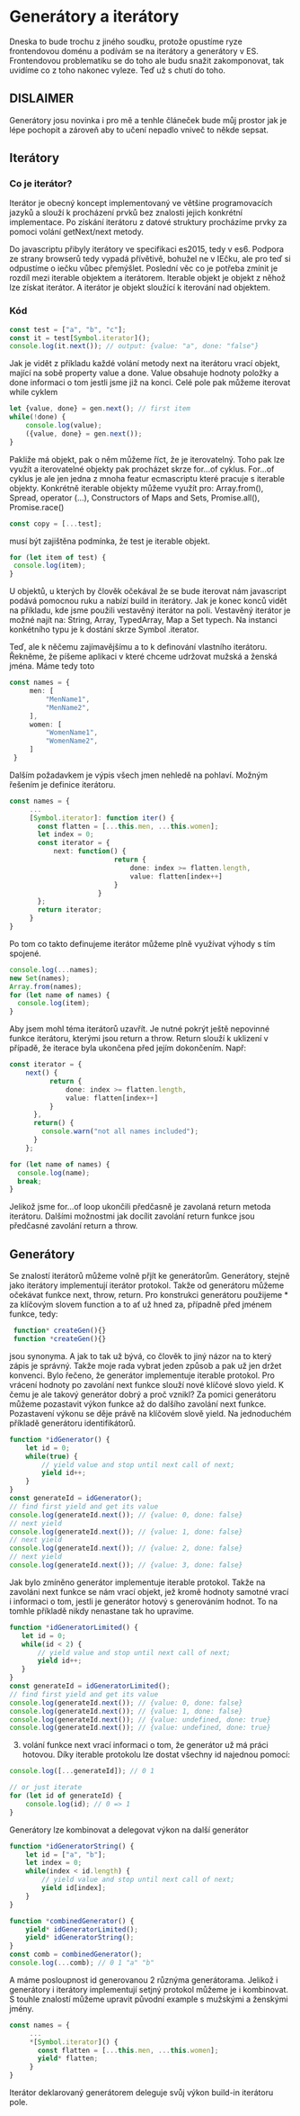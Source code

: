 # Generátory a iterátory
Dneska to bude trochu z jiného soudku, protože opustíme ryze frontendovou doménu a podívám se na iterátory a 
generátory v ES. Frontendovou problematiku se do toho ale budu snažit zakomponovat, tak uvidíme co z toho nakonec 
vyleze. Teď už s chutí do toho.

## DISLAIMER
Generátory josu novinka i pro mě a tenhle článeček bude můj prostor jak je lépe pochopit a zároveň aby to učení 
nepadlo vniveč to někde sepsat.

## Iterátory
### Co je iterátor?
Iterátor je obecný koncept implementovaný ve většine programovacích jazyků a slouží k procházení prvků bez znalosti 
jejich konkrétní implementace. Po získání iterátoru z datové struktury procházíme prvky za pomoci volání getNext/next
 metody.
 
Do javascriptu přibyly iterátory ve specifikaci es2015, tedy v es6. Podpora ze strany browserů tedy vypadá přívětivě, 
bohužel ne v IEčku, ale pro teď si odpustíme o iečku vůbec přemýšlet. Poslední věc co je potřeba zmínit je rozdíl 
mezi iterable objektem a iterátorem. Iterable objekt je objekt z něhož lze získat iterátor. A iterátor je objekt 
sloužící k iterování nad objektem.

### Kód
```typescript
const test = ["a", "b", "c"];
const it = test[Symbol.iterator]();
console.log(it.next()); // output: {value: "a", done: "false"}
```
Jak je vidět z příkladu každé volání metody next na iterátoru vrací objekt, mající na sobě property value a done. 
Value obsahuje hodnoty položky a done informaci o tom jestli jsme již na konci. Celé pole pak můžeme iterovat while 
cyklem 
```typescript
let {value, done} = gen.next(); // first item
while(!done) {
    console.log(value);
    ({value, done} = gen.next());
}
```
Pakliže má objekt, pak o něm můžeme říct, že je iterovatelný. Toho pak lze
 využít a iterovatelné objekty pak procházet skrze for...of cyklus. For...of cyklus je ale jen jedna z mnoha featur 
 ecmascriptu které pracuje s iterable objekty. Konkrétně iterable objekty můžeme využít pro: Array.from(), Spread,
 operator (...), Constructors of Maps and Sets, Promise.all(), Promise.race()
 ```typescript
const copy = [...test];
```
musí být zajištěna podmínka, že test je iterable objekt.
 ```typescript
for (let item of test) {
  console.log(item);
}
```
U objektů, u kterých by člověk očekával že se bude iterovat nám javascript podává pomocnou ruku a nabízí build in 
iterátory. Jak je konec konců vidět na příkladu, kde jsme použili vestavěný iterátor na poli. Vestavěný iterátor je 
možné najít na: String, Array, TypedArray, Map a Set typech. Na instanci konkétního typu je k dostání skrze Symbol
.iterator.

Teď, ale k něčemu zajímavějšímu a to k definování vlastního iterátoru. Řekněme, že píšeme aplikaci v které chceme 
udržovat mužská a ženská jména. Máme tedy toto
```typescript
const names = {
     men: [
         "MenName1",
         "MenName2",
     ],
     women: [
         "WomenName1",
         "WomenName2",
     ]
 }
```
Dalším požadavkem je výpis všech jmen nehledě na pohlaví. Možným řešením je definice iterátoru.
```typescript
const names = {
     ...
     [Symbol.iterator]: function iter() {
       const flatten = [...this.men, ...this.women];
       let index = 0;
       const iterator = {
           next: function() {
                          return {
                              done: index >= flatten.length,
                              value: flatten[index++]
                          }
                      }
       };
       return iterator;
     }
}
```
Po tom co takto definujeme iterátor můžeme plně využívat výhody s tím spojené.
```typescript
console.log(...names);
new Set(names);
Array.from(names);
for (let name of names) {
  console.log(item);
}
```
Aby jsem mohl téma iterátorů uzavřít. Je nutné pokrýt ještě nepovinné funkce iterátoru, kterými jsou return a throw. 
Return slouží k uklizení v případě, že iterace byla ukončena před jejím dokončením. Např:
```typescript
const iterator = {
    next() {
          return {
              done: index >= flatten.length,
              value: flatten[index++]
          }
      },
      return() {
        console.warn("not all names included");
      }
    };

for (let name of names) {
  console.log(name);
  break;
}
```
Jelikož jsme for...of loop ukončili předčasně je zavolaná return metoda iterátoru. Dalšími možnostmi jak docílit 
zavolání return funkce jsou předčasné zavolání return a throw.

## Generátory
Se znalostí iterátorů můžeme volně přjít ke generátorům. Generátory, stejně jako iterátory implementují iterátor 
protokol. Takže od generátoru můžeme očekávat funkce next, throw, return. Pro konstrukci generátoru použijeme * za 
klíčovým slovem function a to ať už hned za, případně před jménem funkce, tedy:
```typescript
 function* createGen(){}
 function *createGen(){}
```
jsou synonyma. A jak to tak už bývá, co člověk to jiný názor na to který zápis je správný. Takže moje rada vybrat 
jeden způsob a pak už jen držet konvenci. Bylo řečeno, že generátor implementuje iterable protokol. Pro vrácení 
hodnoty po zavolání next funkce slouží nové klíčové slovo yield. K čemu je ale takový generátor dobrý a proč vznikl? 
Za pomici generátoru můžeme pozastavit výkon funkce až do dalšího zavolání next funkce. Pozastavení výkonu se děje 
právě na klíčovém slově yield. Na jednoduchém příkladě generátoru identifikátorů.
```typescript
function *idGenerator() {
    let id = 0;
    while(true) {
        // yield value and stop until next call of next;
        yield id++;
    }
}
const generateId = idGenerator();
// find first yield and get its value
console.log(generateId.next()); // {value: 0, done: false}
// next yield
console.log(generateId.next()); // {value: 1, done: false}
// next yield
console.log(generateId.next()); // {value: 2, done: false}
// next yield
console.log(generateId.next()); // {value: 3, done: false}
```
Jak bylo zmíněno generátor implementuje iterable protokol. Takže na zavoláni next funkce se nám vrací objekt, jež 
kromě hodnoty samotné vrací i informaci o tom, jestli je generátor hotový s generováním hodnot. To na tomhle příkladě
 nikdy nenastane tak ho upravíme.
 ```typescript
function *idGeneratorLimited() {
    let id = 0;
    while(id < 2) {
        // yield value and stop until next call of next;
        yield id++;
    }
}
const generateId = idGeneratorLimited();
// find first yield and get its value
console.log(generateId.next()); // {value: 0, done: false}
console.log(generateId.next()); // {value: 1, done: false}
console.log(generateId.next()); // {value: undefined, done: true}
console.log(generateId.next()); // {value: undefined, done: true}
```
3. volání funkce next vrací informaci o tom, že generátor už má práci hotovou. Díky iterable protokolu lze dostat 
všechny id najednou pomocí:
```typescript
console.log([...generateId]); // 0 1

// or just iterate
for (let id of generateId) {
    console.log(id); // 0 => 1
}
```
Generátory lze kombinovat a delegovat výkon na další generátor
```typescript
function *idGeneratorString() {
    let id = ["a", "b"];
    let index = 0;
    while(index < id.length) {
        // yield value and stop until next call of next;
        yield id[index];
    }
}

function *combinedGenerator() {
    yield* idGeneratorLimited();
    yield* idGeneratorString();
}
const comb = combinedGenerator();
console.log(...comb); // 0 1 "a" "b"
```
A máme posloupnost id generovanou 2 různýma generátorama. Jelikož i generátory i iterátory implementují setjný 
protokol můžeme je i kombinovat. S touhle znalostí můžeme upravit původní example s mužskými a ženskými jmény.
```typescript
const names = {
     ...
     *[Symbol.iterator]() {
       const flatten = [...this.men, ...this.women];
       yield* flatten;
     }
}
```
Iterátor deklarovaný generátorem deleguje svůj výkon build-in iterátoru pole.